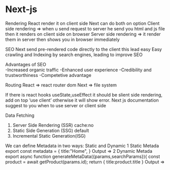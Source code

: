 # Next-js

Rendering
React render it on client side
Next can do both on option
Client side rendering => when u send request to server he send you html and js file then it renders on client side on browser
Server side rendering => it render them in server then shows you in browser immediately

SEO
Next send pre-rendered code directly to the client this lead easy Easy crawling and Indexing by search engines, leading to improve SEO

Advantages of SEO  
-Increased organic traffic
-Enhanced user experience
-Credibility and trustworthiness
-Competetive advantage

Routing
React => react router dom
Next => file system 

If there is react hooks useState,useEffect it should be slient side rendering, add on top ‘use client’ otherwise it will show error.
Next js documentation suggest to you when to use server or client side	

Data Fetching 
1. Server Side Rendering (SSR) cache:no
2. Static Side Generation (SSG) default 
3. Incremental Static Generation(ISG)

We can define Metadata in two ways: Static and Dynamic
1 Static Metada 
export const metadata = {
  title:"Home",
}
Output => <head> <title>My unique product"</title></head>
2 Dynamic Metada 
export async function generateMetaData({params,searchParams}){
  const product = await getProduct(params.id);
  return { title:product.title }
  Output => <head> <title>My unique product"</title></head>




















  
